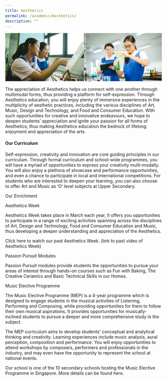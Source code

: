 ```yaml
---
title: Aesthetics
permalink: /academic/Aesthetics/
description: ""
---
```

![Academic](/images/Banner%20Photos/02%20subpage%20academic.jpg)

The appreciation of Aesthetics helps us connect with one another through multimodal forms, thus providing a platform for self-expression. Through Aesthetics education, you will enjoy plenty of immersive experiences in the multiplicity of aesthetic practices, including the various disciplines of Art, Music, Design and Technology, and Food and Consumer Education. With such opportunities for creative and innovative endeavours, we hope to deepen students’ appreciation and ignite your passion for all forms of Aesthetics, thus making Aesthetics education the bedrock of lifelong enjoyment and appreciation of the arts.


#### Our Curriculum

Self-expression, creativity and innovation are core guiding principles in our curriculum. Through formal curriculum and school-wide programmes, you will have a myriad of opportunities to express your creativity multi-modally. You will also enjoy a plethora of showcase and performance opportunities, and even a chance to participate in local and international competitions. For students who are interested to deepen your learning, you can also choose to offer Art and Music as ‘O’ level subjects at Upper Secondary.


Our Enrichment

Aesthetics Week

Aesthetics Week takes place in March each year, It offers you opportunities to participate in a range of exciting activities spanning across the disciplines of Art, Design and Technology, Food and Consumer Education and Music, thus developing a deeper understanding and appreciation of the Aesthetics.

Click here to watch our past Aesthetics Week. (link to past video of Aesthetics Week)

Passion Pursuit Modules

Passion Pursuit modules provide students the  opportunities to pursue your areas of interest through hands-on courses such as Fun with Baking, The Creative Ceramics and Basic Technical Skills in our Homes. 

Music Elective Programme

The  Music Elective Programme (MEP) is a 4-year programme which is designed to engage students in the musical activities of Listening, Performing and Composing, while providing opportunities for them to follow their own musical aspirations. It provides opportunities for musically-inclined students to pursue a deeper and more comprehensive study in the subject. 

The MEP curriculum aims to develop students' conceptual and analytical thinking and creativity. Learning experiences include music analysis, aural perception, composition and performance. You will enjoy opportunities to attend workshops by composers, performers and professionals in the industry, and may even have the opportunity to represent the school at national events. 

Our school is one of the 10 secondary schools hosting the Music Elective Programme in Singapore. 
More details can be found here.